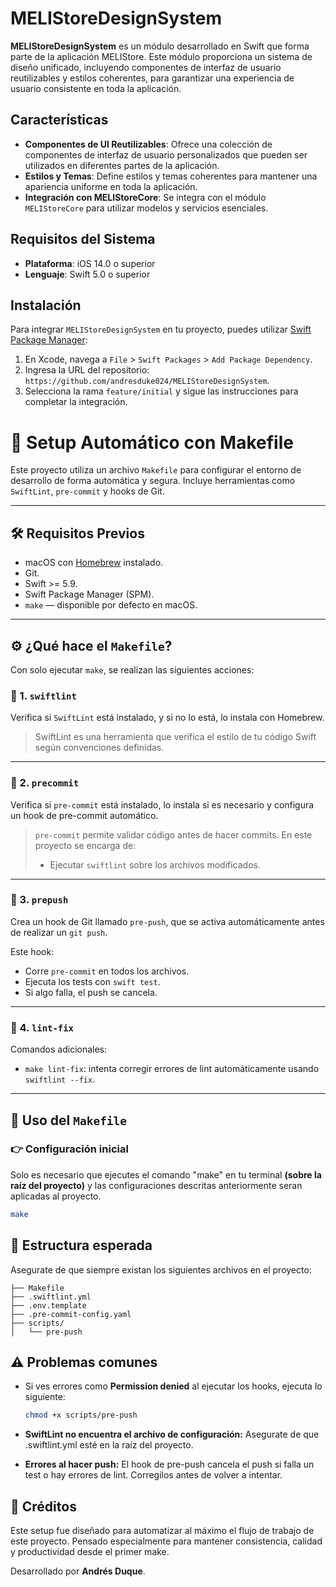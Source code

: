 # MELIStoreDesignSystem

**MELIStoreDesignSystem** es un módulo desarrollado en Swift que forma parte de la aplicación MELIStore. Este módulo proporciona un sistema de diseño unificado, incluyendo componentes de interfaz de usuario reutilizables y estilos coherentes, para garantizar una experiencia de usuario consistente en toda la aplicación.

## Características

- **Componentes de UI Reutilizables**: Ofrece una colección de componentes de interfaz de usuario personalizados que pueden ser utilizados en diferentes partes de la aplicación.
- **Estilos y Temas**: Define estilos y temas coherentes para mantener una apariencia uniforme en toda la aplicación.
- **Integración con MELIStoreCore**: Se integra con el módulo `MELIStoreCore` para utilizar modelos y servicios esenciales.

## Requisitos del Sistema

- **Plataforma**: iOS 14.0 o superior
- **Lenguaje**: Swift 5.0 o superior

## Instalación

Para integrar `MELIStoreDesignSystem` en tu proyecto, puedes utilizar [Swift Package Manager](https://swift.org/package-manager/):

1. En Xcode, navega a `File` > `Swift Packages` > `Add Package Dependency`.
2. Ingresa la URL del repositorio: `https://github.com/andresduke024/MELIStoreDesignSystem`.
3. Selecciona la rama `feature/initial` y sigue las instrucciones para completar la integración.

# 🚀 Setup Automático con Makefile

Este proyecto utiliza un archivo `Makefile` para configurar el entorno de desarrollo de forma automática y segura. Incluye herramientas como `SwiftLint`, `pre-commit` y hooks de Git.

---

## 🛠 Requisitos Previos

- macOS con [Homebrew](https://brew.sh/) instalado.
- Git.
- Swift >= 5.9.
- Swift Package Manager (SPM).
- `make` — disponible por defecto en macOS.

---

## ⚙️ ¿Qué hace el `Makefile`?

Con solo ejecutar `make`, se realizan las siguientes acciones:

### 🔹 1. `swiftlint`
Verifica si `SwiftLint` está instalado, y si no lo está, lo instala con Homebrew.

> SwiftLint es una herramienta que verifica el estilo de tu código Swift según convenciones definidas.

---

### 🔹 2. `precommit`
Verifica si `pre-commit` está instalado, lo instala si es necesario y configura un hook de pre-commit automático.

> `pre-commit` permite validar código antes de hacer commits. En este proyecto se encarga de:
> - Ejecutar `swiftlint` sobre los archivos modificados.

---

### 🔹 3. `prepush`
Crea un hook de Git llamado `pre-push`, que se activa automáticamente antes de realizar un `git push`.

Este hook:
- Corre `pre-commit` en todos los archivos.
- Ejecuta los tests con `swift test`.
- Si algo falla, el push se cancela.

---

### 🔹 4. `lint-fix`
Comandos adicionales:

- `make lint-fix`: intenta corregir errores de lint automáticamente usando `swiftlint --fix`.

---

## 🧪 Uso del `Makefile`

### 👉 Configuración inicial

Solo es necesario que ejecutes el comando "make" en tu terminal **(sobre la raíz del proyecto)** y las configuraciones descritas anteriormente seran aplicadas al proyecto.

```bash
make
```

## 📁 Estructura esperada

Asegurate de que siempre existan los siguientes archivos en el proyecto:

```
├── Makefile
├── .swiftlint.yml
├── .env.template
├── .pre-commit-config.yaml
├── scripts/
│   └── pre-push
```

## ⚠️ Problemas comunes

- Si ves errores como **Permission denied** al ejecutar los hooks, ejecuta lo siguiente:

    ```bash
    chmod +x scripts/pre-push
    ```

- **SwiftLint no encuentra el archivo de configuración:**
Asegurate de que .swiftlint.yml esté en la raíz del proyecto.

- **Errores al hacer push:**
El hook de pre-push cancela el push si falla un test o hay errores de lint. Corregilos antes de volver a intentar.

## 🙌 Créditos
Este setup fue diseñado para automatizar al máximo el flujo de trabajo de este proyecto. Pensado especialmente para mantener consistencia, calidad y productividad desde el primer make.

Desarrollado por **Andrés Duque**.
